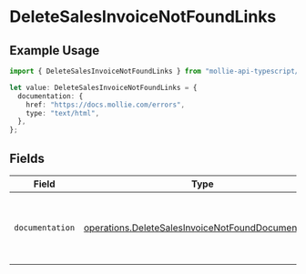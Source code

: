 # DeleteSalesInvoiceNotFoundLinks

## Example Usage

```typescript
import { DeleteSalesInvoiceNotFoundLinks } from "mollie-api-typescript/models/operations";

let value: DeleteSalesInvoiceNotFoundLinks = {
  documentation: {
    href: "https://docs.mollie.com/errors",
    type: "text/html",
  },
};
```

## Fields

| Field                                                                                                                    | Type                                                                                                                     | Required                                                                                                                 | Description                                                                                                              |
| ------------------------------------------------------------------------------------------------------------------------ | ------------------------------------------------------------------------------------------------------------------------ | ------------------------------------------------------------------------------------------------------------------------ | ------------------------------------------------------------------------------------------------------------------------ |
| `documentation`                                                                                                          | [operations.DeleteSalesInvoiceNotFoundDocumentation](../../models/operations/deletesalesinvoicenotfounddocumentation.md) | :heavy_check_mark:                                                                                                       | The URL to the generic Mollie API error handling guide.                                                                  |
